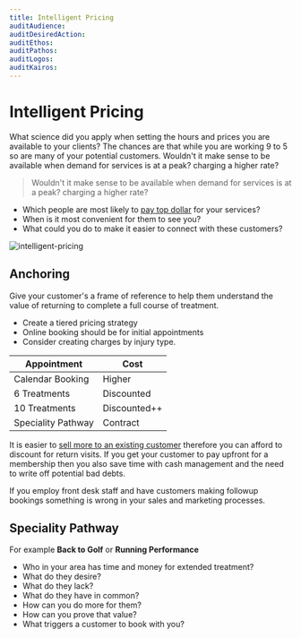 ```yaml
---
title: Intelligent Pricing
auditAudience:
auditDesiredAction:
auditEthos:
auditPathos:
auditLogos:
auditKairos:
---
```


# Intelligent Pricing

What science did you apply when setting the hours and prices you are available to your clients? The chances are that while you are working 9 to 5 so are many of your potential customers. Wouldn't it make sense to be available when demand for services is at a peak? charging a higher rate?

> Wouldn't it make sense to be available when demand for services is at a peak? charging a higher rate?

- Which people are most likely to [pay top dollar](./find-your-ideal-customer.md) for your services?
- When is it most convenient for them to see you?
- What could you do to make it easier to connect with these customers?

![intelligent-pricing](https://drive.google.com/uc?id=1xYdHL5GeNs5ecT_N_vukI_eclPL7sDBD)

## Anchoring

Give your customer's a frame of reference to help them understand the value of returning to complete a full course of treatment.

- Create a tiered pricing strategy
- Online booking should be for initial appointments
- Consider creating charges by injury type.

| Appointment        | Cost         |
| ------------------ | ------------ |
| Calendar Booking   | Higher       |
| 6 Treatments       | Discounted   |
| 10 Treatments      | Discounted++ |
| Speciality Pathway | Contract     |

It is easier to [sell more to an existing customer](https://hbr.org/2012/07/to-sell-more-focus-on-existing) therefore you can afford to discount for return visits. If you get your customer to pay upfront for a membership then you also save time with cash management and the need to write off potential bad debts.

If you employ front desk staff and have customers making followup bookings something is wrong in your sales and marketing processes.

## Speciality Pathway

For example **Back to Golf** or **Running Performance**

- Who in your area has time and money for extended treatment?
- What do they desire?
- What do they lack?
- What do they have in common?
- How can you do more for them?
- How can you prove that value?
- What triggers a customer to book with you?
